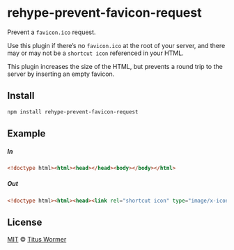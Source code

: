 <!--This file is generated by `build-packages.js`-->

# rehype-prevent-favicon-request

Prevent a `favicon.ico` request.

Use this plugin if there’s no `favicon.ico` at the root
of your server, and there may or may not be a `shortcut icon`
referenced in your HTML.

This plugin increases the size of the HTML, but prevents
a round trip to the server by inserting an empty favicon.

## Install

```sh
npm install rehype-prevent-favicon-request
```

## Example

##### In

```html
<!doctype html><html><head></head><body></body></html>
```

##### Out

```html
<!doctype html><html><head><link rel="shortcut icon" type="image/x-icon" href="data:image/x-icon;,"></head><body></body></html>
```

## License

[MIT](https://github.com/rehypejs/rehype-minify/blob/master/license) © [Titus Wormer](http://wooorm.com)
